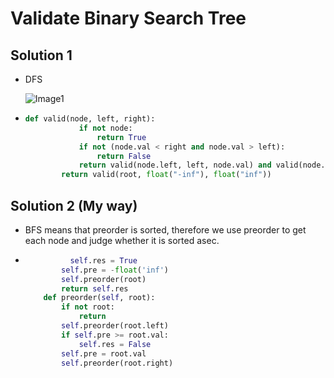 # Validate Binary Search Tree

## Solution 1

- DFS

  ![Image1](/Users/douwei/Desktop/Leetcode/98/Image1.jpg)

- ```python
  def valid(node, left, right):
              if not node:
                  return True
              if not (node.val < right and node.val > left):
                  return False
              return valid(node.left, left, node.val) and valid(node.right, node.val, right)
          return valid(root, float("-inf"), float("inf"))
  ```



## Solution 2 (My way)

- BFS means that preorder is sorted, therefore we use preorder to get each node and judge whether it is sorted asec.

- ```python
      		self.res = True
          self.pre = -float('inf')
          self.preorder(root)
          return self.res
      def preorder(self, root):
          if not root:
              return 
          self.preorder(root.left)
          if self.pre >= root.val:
              self.res = False
          self.pre = root.val
          self.preorder(root.right)
          
  ```

  